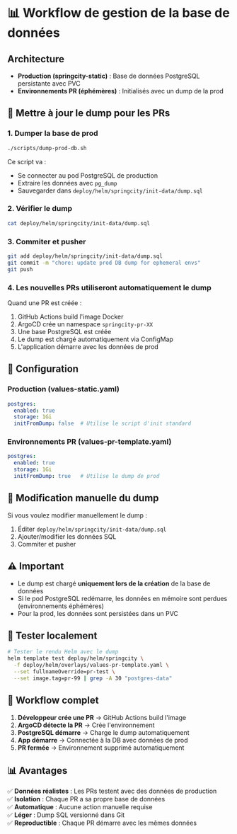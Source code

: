 # 📊 Workflow de gestion de la base de données

## Architecture

- **Production (springcity-static)** : Base de données PostgreSQL persistante avec PVC
- **Environnements PR (éphémères)** : Initialisés avec un dump de la prod

## 🔄 Mettre à jour le dump pour les PRs

### 1. Dumper la base de prod

```bash
./scripts/dump-prod-db.sh
```

Ce script va :
- Se connecter au pod PostgreSQL de production
- Extraire les données avec `pg_dump`
- Sauvegarder dans `deploy/helm/springcity/init-data/dump.sql`

### 2. Vérifier le dump

```bash
cat deploy/helm/springcity/init-data/dump.sql
```

### 3. Commiter et pusher

```bash
git add deploy/helm/springcity/init-data/dump.sql
git commit -m "chore: update prod DB dump for ephemeral envs"
git push
```

### 4. Les nouvelles PRs utiliseront automatiquement le dump

Quand une PR est créée :
1. GitHub Actions build l'image Docker
2. ArgoCD crée un namespace `springcity-pr-XX`
3. Une base PostgreSQL est créée
4. Le dump est chargé automatiquement via ConfigMap
5. L'application démarre avec les données de prod

## 📝 Configuration

### Production (values-static.yaml)
```yaml
postgres:
  enabled: true
  storage: 1Gi
  initFromDump: false  # Utilise le script d'init standard
```

### Environnements PR (values-pr-template.yaml)
```yaml
postgres:
  enabled: true
  storage: 1Gi
  initFromDump: true   # Utilise le dump de prod
```

## 🔧 Modification manuelle du dump

Si vous voulez modifier manuellement le dump :

1. Éditer `deploy/helm/springcity/init-data/dump.sql`
2. Ajouter/modifier les données SQL
3. Commiter et pusher

## ⚠️ Important

- Le dump est chargé **uniquement lors de la création** de la base de données
- Si le pod PostgreSQL redémarre, les données en mémoire sont perdues (environnements éphémères)
- Pour la prod, les données sont persistées dans un PVC

## 🧪 Tester localement

```bash
# Tester le rendu Helm avec le dump
helm template test deploy/helm/springcity \
  -f deploy/helm/overlays/values-pr-template.yaml \
  --set fullnameOverride=pr-test \
  --set image.tag=pr-99 | grep -A 30 "postgres-data"
```

## 🚀 Workflow complet

1. **Développeur crée une PR** → GitHub Actions build l'image
2. **ArgoCD détecte la PR** → Crée l'environnement
3. **PostgreSQL démarre** → Charge le dump automatiquement
4. **App démarre** → Connectée à la DB avec données de prod
5. **PR fermée** → Environnement supprimé automatiquement

## 📊 Avantages

✅ **Données réalistes** : Les PRs testent avec des données de production  
✅ **Isolation** : Chaque PR a sa propre base de données  
✅ **Automatique** : Aucune action manuelle requise  
✅ **Léger** : Dump SQL versionné dans Git  
✅ **Reproductible** : Chaque PR démarre avec les mêmes données  
